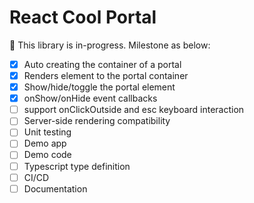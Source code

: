 # React Cool Portal

🚧 This library is in-progress. Milestone as below:

- [x] Auto creating the container of a portal
- [x] Renders element to the portal container
- [x] Show/hide/toggle the portal element
- [x] onShow/onHide event callbacks
- [ ] support onClickOutside and esc keyboard interaction
- [ ] Server-side rendering compatibility
- [ ] Unit testing
- [ ] Demo app
- [ ] Demo code
- [ ] Typescript type definition
- [ ] CI/CD
- [ ] Documentation
